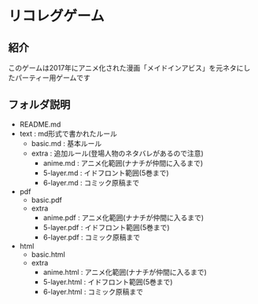 # リコレグゲーム
## 紹介
このゲームは2017年にアニメ化された漫画「メイドインアビス」を元ネタにしたパーティー用ゲームです

## フォルダ説明

* README.md
* text : md形式で書かれたルール
  * basic.md : 基本ルール
  * extra : 追加ルール(登場人物のネタバレがあるので注意)
    * anime.md : アニメ化範囲(ナナチが仲間に入るまで)
    * 5-layer.md : イドフロント範囲(5巻まで)
    * 6-layer.md : コミック原稿まで
* pdf
  * basic.pdf
  * extra
    * anime.pdf : アニメ化範囲(ナナチが仲間に入るまで)
    * 5-layer.pdf : イドフロント範囲(5巻まで)
    * 6-layer.pdf : コミック原稿まで
* html
  * basic.html
  * extra
    * anime.html : アニメ化範囲(ナナチが仲間に入るまで)
    * 5-layer.html : イドフロント範囲(5巻まで)
    * 6-layer.html : コミック原稿まで
